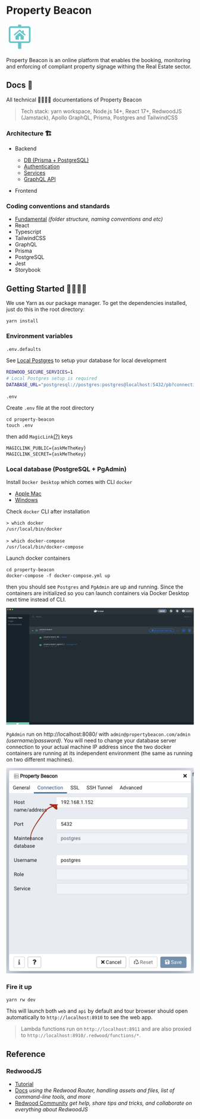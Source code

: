 # Property Beacon

<img src="web/public/images/icons/icon-72x72.png" alt="Property Beacon">

Property Beacon is an online platform that enables the booking, monitoring and enforcing of compliant property signage withing the Real Estate sector.

## Docs 📁

All technical 👨‍💻👩‍💻 documentations of Property Beacon

> Tech stack: yarn workspace, Node.js 14+, React 17+, RedwoodJS (Jamstack), Apollo GraphQL, Prisma, Postgres and TailwindCSS

### Architecture 🏗️

- Backend

  - [DB (Prisma + PostgreSQL)](docs/DATABASE.md)
  - [Authentication](docs/AUTHENTICATION.md)
  - [Services](docs/SERVICES.md)
  - [GraphQL API](docs/GRAPHQL.md)

- Frontend

### Coding conventions and standards

- [Fundamental](docs/FUNDAMENTAL.md) _(folder structure, naming conventions and etc)_
- React
- Typescript
- TailwindCSS
- GraphQL
- Prisma
- PostgreSQL
- Jest
- Storybook

## Getting Started 👨‍💻👩‍💻

We use Yarn as our package manager. To get the dependencies installed, just do this in the root directory:

```terminal
yarn install
```

### Environment variables

`.env.defaults`

See [Local Postgres](#local-postgres) to setup your database for local development

```bash
REDWOOD_SECURE_SERVICES=1
# Local Postgres setup is required
DATABASE_URL="postgresql://postgres:postgres@localhost:5432/pb?connection_limit=1"
```

`.env`

Create `.env` file at the root directory

```
cd property-beacon
touch .env
```

then add `MagicLink`[(?)](docs/AUTHENTICATION.md) keys

```
MAGICLINK_PUBLIC={askMeTheKey}
MAGICLINK_SECRET={askMeTheKey}
```

### Local database (PostgreSQL + PgAdmin)

Install `Docker Desktop` which comes with CLI `docker`

- [Apple Mac](https://docs.docker.com/docker-for-mac/install/)
- [Windows](https://docs.docker.com/docker-for-windows/install/)

Check `docker` CLI after installation

```terminal
> which docker
/usr/local/bin/docker

> which docker-compose
/usr/local/bin/docker-compose
```

Launch docker containers

```terminal
cd property-beacon
docker-compose -f docker-compose.yml up
```

then you should see `Postgres` and `PgAdmin` are up and running. Since the containers are initialized so you can launch containers via Docker Desktop next time instead of CLI.

<img src="docs/docker-desktop.png" alt="Docker Desktop">

`PgAdmin` run on http://localhost:8080/ with `admin@propertybeacon.com/admin` _(username/password)_. You will need to change your database server connection to your actual machine IP address since the two docker containers are running at its independent environment (the same as running on two different machines).

<img src="docs/pgadmin-connection.png" alt="Docker Desktop">

### Fire it up

```terminal
yarn rw dev
```

This will launch both `web` and `api` by default and tour browser should open automatically to `http://localhost:8910` to see the web app.

> Lambda functions run on `http://localhost:8911` and are also proxied to `http://localhost:8910/.redwood/functions/*`.

## Reference

### RedwoodJS

- [Tutorial](https://redwoodjs.com/tutorial/welcome-to-redwood)
- [Docs](https://redwoodjs.com/docs/introduction) _using the Redwood Router, handling assets and files, list of command-line tools, and more_
- [Redwood Community](https://community.redwoodjs.com) _get help, share tips and tricks, and collaborate on everything about RedwoodJS_
